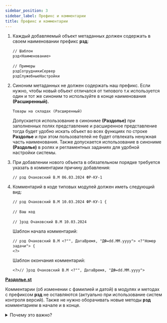 ```yaml
---
sidebar_position: 3
sidebar_label: Префикс и комментарии
title: Префикс и комментарии
---
```

1. Каждый добавляемый объект метаданных должен содержать в своем наименовании префикс **рзд**:

    ```
    // Шаблон
    рзд<Наименование>

    // Примеры
    рздСотрудникиСервер
    рздСлужебныеНастройки
    ```

2. Синоним метаданных не должен содержать наш префикс.  Если нужно, чтобы новый объект отличался от типового т.к используется один и тот же синоним то используйте в конце наименования **(Расширенный).**

    ```
    Товары на складах (Расширенный)
    ```

    Допускается использование в синониме **(Раздолье)** при заполненных полях представление и расширенное представление тогда будет удобно искать объект во всех функциях по строке **Раздолье** и при этом пользователей не будет отвлекать ненужная часть наименования. Также допускается использование в синониме **(Раздолье)** в ролях и регламентных заданиях для удобной настройки системы.

3. При добавлении нового объекта в обязательном порядке требуется указать в комментарии причину добавления:

    ```
    // рзд Очаковский В.М 06.03.2024 ФР-КУ-1
    ```

4. Комментарий в коде типовых модулей должен иметь следующий вид:

    ```
    // рзд Очаковский В.М 10.03.2024 ФР-КУ-1 {

	// Ваш код

    // }рзд Очаковский В.М 10.03.2024
    ```

    Шаблон начала комментарий:

    ```
    // рзд Очаковский В.М <?"", ДатаВремя, "ДФ=dd.MM.yyyy"> <?"Номер задачи"> {
    <?>
    ```

    Шаблон окончания комментарий:

    ```
    <?>// }рзд Очаковский В.М <?"", ДатаВремя, "ДФ=dd.MM.yyyy">
    ```

**[Раздолье.st](file/razdole.st)**


Комментарии (об изменении с фамилией и датой) в модулях и методах с префиксом **рзд** не оставляются (актуально при использование систем контроля версий). Также не нужно оборачивать новые методы **рзд** комментарием в начале и в конце. 

<details>
  <summary>Почему это важно?</summary>

![image](img/kommentarijj.png)

**Снижается читаемости кода**

Большое количество таких комментариев, особенно в относительно небольших методах, процедурах или функциях, действительно может значительно затруднить чтение и понимание самого кода.

**Избыточность информации**

Современные системы контроля версий, уже отслеживают изменения в коде с указанием автора и даты. Дублирование этой информации в виде комментариев в самом коде избыточно.

**Быстрое устаревание информации**

При активной разработке код может меняться несколько раз в день разными разработчиками. В этом случае комментарии с фамилиями и датами очень быстро устареют и потеряют актуальность.

**Нарушение принципов чистого кода**

Современные методологии разработки, такие как принципы чистого кода, рекомендуют избегать излишних комментариев и стремиться к написанию самодокументируемого кода за счет осмысленных имен переменных, методов и т.д.

**Отвлечение внимания**

Большое количество таких комментариев может отвлекать внимание разработчика от самой логики кода при чтении и изучении программы.

</details>